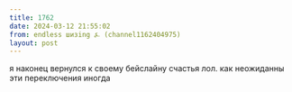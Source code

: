 ```yaml
---
title: 1762
date: 2024-03-12 21:55:02
from: endless шизing ⍼ (channel1162404975)
layout: post
---
```


я наконец вернулся к своему бейслайну счастья лол. как неожиданны эти переключения иногда
